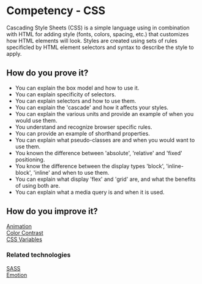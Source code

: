 # Competency - CSS

Cascading Style Sheets (CSS) is a simple language using in combination with HTML for adding style (fonts, colors, spacing, etc.) that customizes how HTML elements will look. Styles are created using sets of rules specificled by HTML element selectors and syntax to describe the style to apply.

## How do you prove it?

* You can explain the box model and how to use it. 
* You can explain specificity of selectors.
* You can explain selectors and how to use them. 
* You can explain the 'cascade' and how it affects your styles. 
* You can explain the various units and provide an example of when you would use them.
* You understand and recognize browser specific rules.
* You can provide an example of shorthand properties.
* You can explain what pseudo-classes are and when you would want to use them. 
* You known the difference between 'absolute', 'relative' and 'fixed' positioning.
* You know the difference between the display types 'block', 'inline-block', 'inline' and when to use them.
* You can explain what display 'flex' and 'grid' are, and what the benefits of using both are.
* You can explain what a media query is and when it is used.

## How do you improve it?

[Animation](https://developer.mozilla.org/en-US/docs/Web/CSS/animation)  
[Color Contrast](https://www.w3schools.com/accessibility/accessibility_color_contrast.php)  
[CSS Variables](https://developer.mozilla.org/en-US/docs/Web/CSS/Using_CSS_custom_properties)  

### Related technologies
[SASS](https://sass-lang.com/guide)  
[Emotion](https://emotion.sh/docs/introduction)
